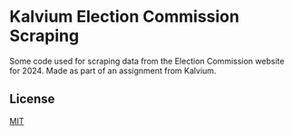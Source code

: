 # Kalvium Election Commission Scraping

Some code used for scraping data from the Election Commission website for 2024. Made as part of an assignment from Kalvium.

## License

[MIT](https://choosealicense.com/licenses/mit/)